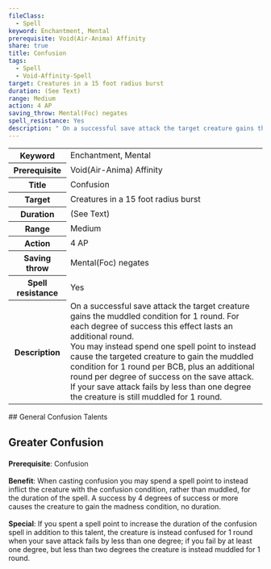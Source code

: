 ```yaml
---
fileClass:
  - Spell
keyword: Enchantment, Mental
prerequisite: Void(Air-Anima) Affinity
share: true
title: Confusion
tags:
  - Spell
  - Void-Affinity-Spell
target: Creatures in a 15 foot radius burst
duration: (See Text)
range: Medium
action: 4 AP
saving_throw: Mental(Foc) negates
spell_resistance: Yes
description: " On a successful save attack the target creature gains the muddled condition for 1 round. For each degree of success this effect lasts an additional round.<br>You may instead spend one spell point to instead cause the targeted creature to gain the muddled condition for 1 round per BCB, plus an additional round per degree of success on the save attack. If your save attack fails by less than one degree the creature is still muddled for 1 round."
---
```


<p><span style="overflow-x: auto;"><table><tbody><tr><th>Keyword</th><td>Enchantment, Mental</td></tr><tr><th>Prerequisite</th><td>Void(Air-Anima) Affinity</td></tr><tr><th>Title</th><td>Confusion</td></tr><tr><th>Target</th><td>Creatures in a 15 foot radius burst</td></tr><tr><th>Duration</th><td>(See Text)</td></tr><tr><th>Range</th><td>Medium</td></tr><tr><th>Action</th><td>4 AP</td></tr><tr><th>Saving throw</th><td>Mental(Foc) negates</td></tr><tr><th>Spell resistance</th><td>Yes</td></tr><tr><th>Description</th><td> On a successful save attack the target creature gains the muddled condition for 1 round. For each degree of success this effect lasts an additional round.<br>You may instead spend one spell point to instead cause the targeted creature to gain the muddled condition for 1 round per BCB, plus an additional round per degree of success on the save attack. If your save attack fails by less than one degree the creature is still muddled for 1 round.</td></tr></tbody></table></span></p>
## General Confusion Talents

<h2><span><p>Greater Confusion</p></span></h2><p><span><p><b>Prerequisite</b>:    Confusion<br><br><b>Benefit</b>:    When casting confusion you may spend a spell point to instead inflict the creature with the confusion condition, rather than muddled, for the duration of the spell. A success by 4 degrees of success or more causes the creature to gain the madness condition, no duration.<br><br><b>Special</b>:    If you spent a spell point to increase the duration of the confusion spell in addition to this talent, the creature is instead confused for 1 round when your save attack fails by less than one degree; if you fail by at least one degree, but less than two degrees the creature is instead muddled for 1 round.<br><br></p></span></p>
